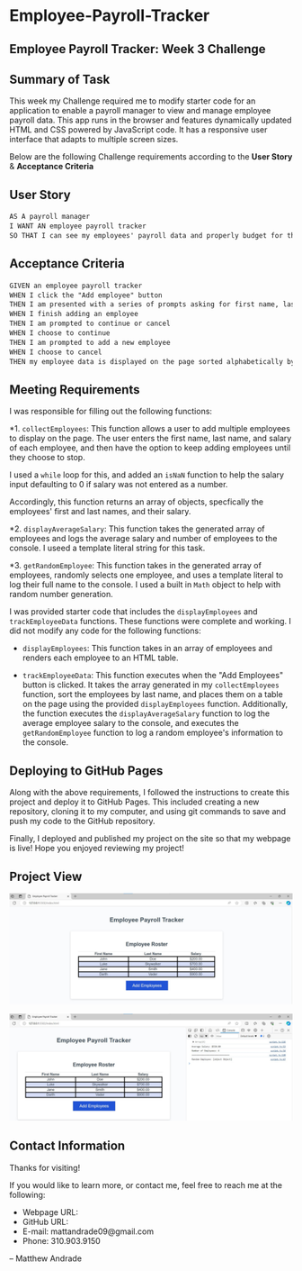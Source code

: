 # Employee-Payroll-Tracker

## Employee Payroll Tracker: Week 3 Challenge

## Summary of Task
This week my Challenge required me to modify starter code for an application to enable a payroll manager to view and manage employee payroll data. This app runs in the browser and features dynamically updated HTML and CSS powered by JavaScript code. It has a responsive user interface that adapts to multiple screen sizes.


Below are the following Challenge requirements according to the **User Story** & **Acceptance Criteria**

## User Story

```md
AS A payroll manager
I WANT AN employee payroll tracker
SO THAT I can see my employees' payroll data and properly budget for the company
```

## Acceptance Criteria

```md
GIVEN an employee payroll tracker
WHEN I click the "Add employee" button
THEN I am presented with a series of prompts asking for first name, last name, and salary
WHEN I finish adding an employee
THEN I am prompted to continue or cancel
WHEN I choose to continue
THEN I am prompted to add a new employee
WHEN I choose to cancel
THEN my employee data is displayed on the page sorted alphabetically by last name, and the console shows computed and aggregated data
```
## Meeting Requirements

I was responsible for filling out the following functions:

*1.  `collectEmployees`: This function allows a user to add multiple employees to display on the page.  The user enters the first name, last name, and salary of each employee, and then have the option to keep adding employees until they choose to stop. 

I used a `while` loop for this, and added an `isNaN` function to help the salary input defaulting to 0 if salary was not entered as a number. 

Accordingly, this function returns an array of objects, specfically the employees' first and last names, and their salary. 


*2. `displayAverageSalary`: This function takes the generated array of employees and logs the average salary and number of employees to the console.  I useed a template literal string for this task.


*3. `getRandomEmployee`: This function takes in the generated array of employees, randomly selects one employee, and uses a template literal to log their full name to the console.  I used a built in `Math` object to help with random number generation.

I was provided starter code that includes the `displayEmployees` and `trackEmployeeData` functions. These functions were complete and working. I did not modify any code for the following functions:

* `displayEmployees`: This function takes in an array of employees and renders each employee to an HTML table.

* `trackEmployeeData`: This function executes when the "Add Employees" button is clicked. It takes the array generated in my `collectEmployees` function, sort the employees by last name, and places them on a table on the page using the provided `displayEmployees` function.  Additionally, the function executes the `displayAverageSalary` function to log the average employee salary to the console, and executes the `getRandomEmployee` function to log a random employee's information to the console.

## Deploying to GitHub Pages
Along with the above requirements, I followed the instructions to create this project and deploy it to GitHub Pages. This included creating a new repository, cloning it to my computer, and using git commands to save and push my code to the GitHub repository. 

Finally, I deployed and published my project on the site so that my webpage is live! Hope you enjoyed reviewing my project!


## Project View


![Payroll Tracker Screenshot 1](Assets\Employee-Payroll-Tracker-Screenshot-1.jpg)

![Payroll Tracker Screenshot 2](Assets\Employee-Payroll-Tracker-Screenshot-2.jpg)


## Contact Information
Thanks for visiting!

If you would like to learn more, or contact me, feel free to reach me at the following:

<ul>
    <li>Webpage URL: </li>
    <li>GitHub URL: </li>
    <li>E-mail: mattandrade09@gmail.com</li>
    <li>Phone: 310.903.9150</li>
</ul>

<p>
<footer> &ndash; Matthew Andrade</footer>
</p>
